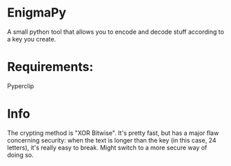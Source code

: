 # EnigmaPy

A small python tool that allows you to encode and decode stuff according to a key you create.

# Requirements:
Pyperclip

# Info
The crypting method is "XOR Bitwise". It's pretty fast, but has a major flaw concerning security: when the text is longer than the key (in this case, 24 letters), it's really easy to break.
Might switch to a more secure way of doing so.
